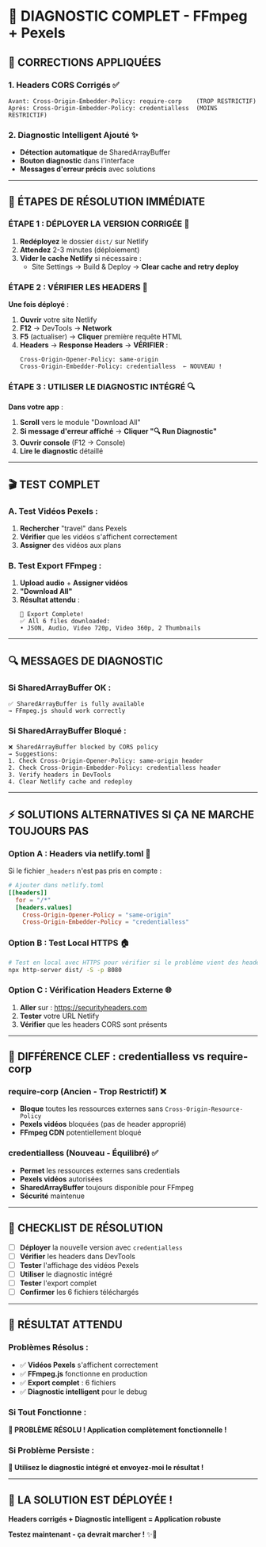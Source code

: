 # 🔧 DIAGNOSTIC COMPLET - FFmpeg + Pexels

## 🎯 **CORRECTIONS APPLIQUÉES**

### **1. Headers CORS Corrigés** ✅
```
Avant: Cross-Origin-Embedder-Policy: require-corp    (TROP RESTRICTIF)
Après: Cross-Origin-Embedder-Policy: credentialless  (MOINS RESTRICTIF)
```

### **2. Diagnostic Intelligent Ajouté** ✨
- **Détection automatique** de SharedArrayBuffer
- **Bouton diagnostic** dans l'interface
- **Messages d'erreur précis** avec solutions

---

## 🚨 **ÉTAPES DE RÉSOLUTION IMMÉDIATE**

### **ÉTAPE 1 : DÉPLOYER LA VERSION CORRIGÉE** 🚀

1. **Redéployez** le dossier `dist/` sur Netlify
2. **Attendez** 2-3 minutes (déploiement)
3. **Vider le cache Netlify** si nécessaire :
   - Site Settings → Build & Deploy → **Clear cache and retry deploy**

### **ÉTAPE 2 : VÉRIFIER LES HEADERS** 🧪

**Une fois déployé** :
1. **Ouvrir** votre site Netlify
2. **F12** → DevTools → **Network**  
3. **F5** (actualiser) → **Cliquer** première requête HTML
4. **Headers** → **Response Headers** → **VÉRIFIER** :
   ```
   Cross-Origin-Opener-Policy: same-origin
   Cross-Origin-Embedder-Policy: credentialless  ← NOUVEAU !
   ```

### **ÉTAPE 3 : UTILISER LE DIAGNOSTIC INTÉGRÉ** 🔍

**Dans votre app** :
1. **Scroll** vers le module "Download All"
2. **Si message d'erreur affiché** → **Cliquer "🔍 Run Diagnostic"**
3. **Ouvrir console** (F12 → Console)
4. **Lire le diagnostic** détaillé

---

## 🎬 **TEST COMPLET**

### **A. Test Vidéos Pexels** :
1. **Rechercher** "travel" dans Pexels
2. **Vérifier** que les vidéos s'affichent correctement
3. **Assigner** des vidéos aux plans

### **B. Test Export FFmpeg** :
1. **Upload audio** + **Assigner vidéos**
2. **"Download All"** 
3. **Résultat attendu** :
   ```
   🎉 Export Complete!
   ✅ All 6 files downloaded:
   • JSON, Audio, Video 720p, Video 360p, 2 Thumbnails
   ```

---

## 🔍 **MESSAGES DE DIAGNOSTIC**

### **Si SharedArrayBuffer OK** :
```
✅ SharedArrayBuffer is fully available
→ FFmpeg.js should work correctly
```

### **Si SharedArrayBuffer Bloqué** :
```
❌ SharedArrayBuffer blocked by CORS policy
→ Suggestions:
1. Check Cross-Origin-Opener-Policy: same-origin header
2. Check Cross-Origin-Embedder-Policy: credentialless header  
3. Verify headers in DevTools
4. Clear Netlify cache and redeploy
```

---

## ⚡ **SOLUTIONS ALTERNATIVES SI ÇA NE MARCHE TOUJOURS PAS**

### **Option A : Headers via netlify.toml** 📄
Si le fichier `_headers` n'est pas pris en compte :

```toml
# Ajouter dans netlify.toml
[[headers]]
  for = "/*"
  [headers.values]
    Cross-Origin-Opener-Policy = "same-origin"
    Cross-Origin-Embedder-Policy = "credentialless"
```

### **Option B : Test Local HTTPS** 🏠
```bash
# Test en local avec HTTPS pour vérifier si le problème vient des headers
npx http-server dist/ -S -p 8080
```

### **Option C : Vérification Headers Externe** 🌐
1. **Aller** sur : https://securityheaders.com
2. **Tester** votre URL Netlify
3. **Vérifier** que les headers CORS sont présents

---

## 🎯 **DIFFÉRENCE CLEF : credentialless vs require-corp**

### **require-corp (Ancien - Trop Restrictif)** ❌
- **Bloque** toutes les ressources externes sans `Cross-Origin-Resource-Policy`
- **Pexels vidéos** bloquées (pas de header approprié)
- **FFmpeg CDN** potentiellement bloqué

### **credentialless (Nouveau - Équilibré)** ✅  
- **Permet** les ressources externes sans credentials
- **Pexels vidéos** autorisées
- **SharedArrayBuffer** toujours disponible pour FFmpeg
- **Sécurité** maintenue

---

## 🚨 **CHECKLIST DE RÉSOLUTION**

- [ ] **Déployer** la nouvelle version avec `credentialless`
- [ ] **Vérifier** les headers dans DevTools
- [ ] **Tester** l'affichage des vidéos Pexels  
- [ ] **Utiliser** le diagnostic intégré
- [ ] **Tester** l'export complet
- [ ] **Confirmer** les 6 fichiers téléchargés

---

## 🎊 **RÉSULTAT ATTENDU**

### **Problèmes Résolus** :
- ✅ **Vidéos Pexels** s'affichent correctement
- ✅ **FFmpeg.js** fonctionne en production
- ✅ **Export complet** : 6 fichiers
- ✅ **Diagnostic intelligent** pour le debug

### **Si Tout Fonctionne** :
**🎉 PROBLÈME RÉSOLU ! Application complètement fonctionnelle !**

### **Si Problème Persiste** :
**📱 Utilisez le diagnostic intégré et envoyez-moi le résultat !**

---

## 🚀 **LA SOLUTION EST DÉPLOYÉE !**

**Headers corrigés + Diagnostic intelligent = Application robuste**

**Testez maintenant - ça devrait marcher !** ✨🎯 